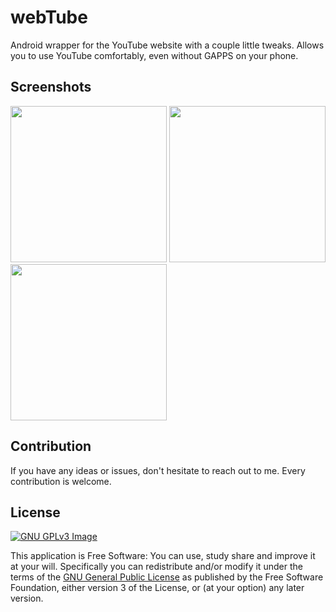 # webTube
Android wrapper for the YouTube website with a couple little tweaks. Allows you to use YouTube comfortably, even without GAPPS on your phone.

## Screenshots
[<img src="http://i.imgur.com/s7G1o3G.png" width=250>](http://i.imgur.com/s7G1o3G.png)
[<img src="http://i.imgur.com/tybWcz3.png" width=250>](http://i.imgur.com/tybWcz3.png)
[<img src="http://i.imgur.com/rCZ7hzB.png" width=250>](http://i.imgur.com/rCZ7hzB.png)

## Contribution
If you have any ideas or issues, don't hesitate to reach out to me. Every contribution is welcome.

## License
[![GNU GPLv3 Image](https://www.gnu.org/graphics/gplv3-127x51.png)](http://www.gnu.org/licenses/gpl-3.0.en.html)  

This application is Free Software: You can use, study share and improve it at your
will. Specifically you can redistribute and/or modify it under the terms of the
[GNU General Public License](https://www.gnu.org/licenses/gpl.html) as
published by the Free Software Foundation, either version 3 of the License, or
(at your option) any later version.  
